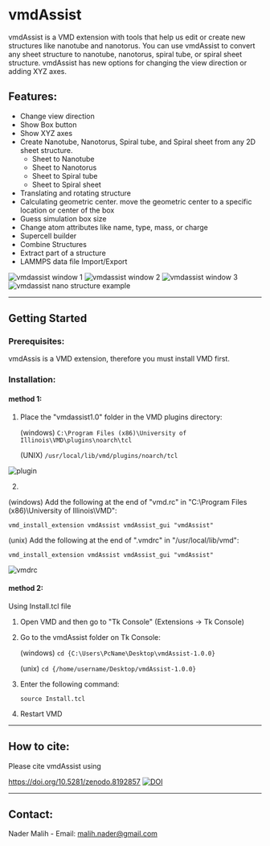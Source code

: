# vmdAssist
vmdAssist is a VMD extension with tools that help us edit or create new structures like nanotube and nanotorus.
You can use vmdAssist to convert any sheet structure to nanotube, nanotorus, spiral tube, or spiral sheet structure. vmdAssist has new options for changing the view direction or adding XYZ axes.


## Features:
- Change view direction
- Show Box button
- Show XYZ axes
- Create Nanotube, Nanotorus, Spiral tube, and Spiral sheet from any 2D sheet structure.
    + Sheet to Nanotube
    + Sheet to Nanotorus
    + Sheet to Spiral tube
    + Sheet to Spiral sheet
- Translating and rotating structure
- Calculating geometric center. move the geometric center to a specific location or center of the box
- Guess simulation box size
- Change atom attributes like name, type, mass, or charge
- Supercell builder
- Combine Structures
- Extract part of a structure
- LAMMPS data file Import/Export


![vmdassist window 1](https://i.postimg.cc/7PGbZTkX/win1.png)
![vmdassist window 2](https://i.postimg.cc/wxCMyTxz/win2.png)
![vmdassist window 3](https://i.postimg.cc/F15M964t/win3.png)
![vmdassist nano structure example](https://i.postimg.cc/XY3vLHyD/allshape.png)


------------------------------------------------------------------
## Getting Started
### Prerequisites:
vmdAssis is a VMD extension, therefore you must install VMD first.

### Installation:
#### method 1:
1) Place the "vmdassist1.0" folder in the VMD plugins directory:
   
   (windows) ```C:\Program Files (x86)\University of Illinois\VMD\plugins\noarch\tcl```
   
   (UNIX) ```/usr/local/lib/vmd/plugins/noarch/tcl```

![plugin](https://i.postimg.cc/ZndkzSXF/pluginfolder.png)

2)
  (windows) Add the following at the end of "vmd.rc" in "C:\Program Files (x86)\University of Illinois\VMD":
  
  ```vmd_install_extension vmdAssist vmdAssist_gui "vmdAssist"```
  
  (unix) Add the following at the end of ".vmdrc" in "/usr/local/lib/vmd":
  
  ```vmd_install_extension vmdAssist vmdAssist_gui "vmdAssist"```

![vmdrc](https://i.postimg.cc/TYnwrMhD/vmdrc.png)

#### method 2:
Using Install.tcl file
1) Open VMD and then go to "Tk Console" (Extensions -> Tk Console)
2) Go to the vmdAssist folder on Tk Console:

    (windows)    ```cd {C:\Users\PcName\Desktop\vmdAssist-1.0.0}```

    (unix)    ```cd {/home/username/Desktop/vmdAssist-1.0.0}```

3) Enter the following command:
   
   ```source Install.tcl```

4) Restart VMD

------------------------------------------------------------------
## How to cite:
Please cite vmdAssist using

https://doi.org/10.5281/zenodo.8192857
[![DOI](https://zenodo.org/badge/671649701.svg)](https://zenodo.org/badge/latestdoi/671649701)


------------------------------------------------------------------
## Contact:
Nader Malih - Email: malih.nader@gmail.com

